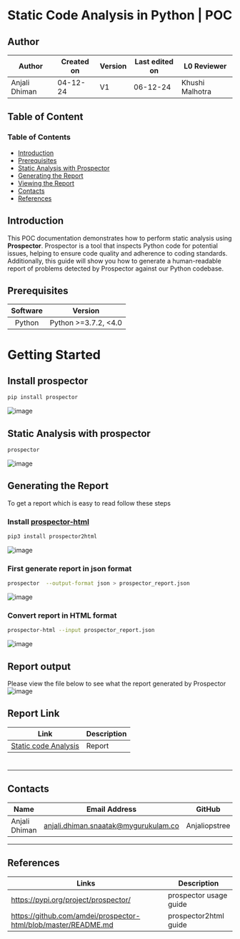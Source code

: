 # Static Code Analysis in Python | POC



## Author
| **Author** | **Created on** | **Version** | **Last edited on** | **L0 Reviewer** |
|------------|----------------|-------------------|---------------------|----------|
| Anjali Dhiman  | 04-12-24      | V1  | 06-12-24           | Khushi Malhotra |

## Table of Content

### Table of Contents

- [Introduction](#introduction)
- [Prerequisites](#prerequisites)
- [Static Analysis with Prospector](#static-analysis-with-prospector)
- [Generating the Report](#generating-the-report)
- [Viewing the Report](#viewing-the-report)
- [Contacts](#contacts)
- [References](#references)

## Introduction

This POC documentation demonstrates how to perform static analysis using **Prospector**. Prospector is a tool that inspects Python code 
for potential issues, helping to ensure code quality and adherence to coding standards. Additionally, this guide will show you how to 
generate a human-readable report of problems detected by Prospector against our Python codebase.

## Prerequisites

|Software | Version  |         
|:---------------:|:--------:|
| Python     | Python >=3.7.2, <4.0 |

# Getting Started
## Install prospector

```sh
pip install prospector
```
![image](https://github.com/user-attachments/assets/47a1c720-923f-429b-b775-0403050e443a)



## Static Analysis with prospector
```sh
prospector
```
![image](https://github.com/user-attachments/assets/c49d3e6d-9eee-4b76-969f-426f0ab400a6)



## Generating the Report

To get a report which is easy to read follow these steps

### Install [prospector-html](https://github.com/amdei/prospector-html/blob/master/README.md)

```sh
pip3 install prospector2html
```

![image](https://github.com/user-attachments/assets/807f9cf8-3d0e-46c5-896c-fddc5e73e2a7)



### First generate report in json format

```sh
prospector  --output-format json > prospector_report.json
```
![image](https://github.com/user-attachments/assets/ef98e375-5df2-4461-b84f-be52e5bc69e6)



### Convert report in HTML format

```sh
prospector-html --input prospector_report.json
```
![image](https://github.com/user-attachments/assets/177d2aee-1ccd-49bb-9ef4-bc9fc0d91448)



## Report output
Please view the file below to see what the report generated by Prospector
![image](https://github.com/user-attachments/assets/0eeb6c4b-325f-481c-a3e6-066df77980c9)

## **Report Link** 
| Link         | Description         |
|--------------|------------------------|
| [Static code Analysis](https://github.com/avengers-p11/Documentation/blob/main/Application%20CI%20Design/Python%20CI%20Checks/Bug%20Analysis/analyses.pb)| Report |
#

***
## Contacts

| Name| Email Address      | GitHub | URL |
|-----|--------------------------|----------|---------|
| Anjali Dhiman | anjali.dhiman.snaatak@mygurukulam.co |  Anjaliopstree  |  https://github.com/Anjaliopstree  |
***

## References

| Links | Description      |
|-----  |--------------------------|
| https://pypi.org/project/prospector/ | prospector usage guide | 
| https://github.com/amdei/prospector-html/blob/master/README.md | prospector2html guide |
